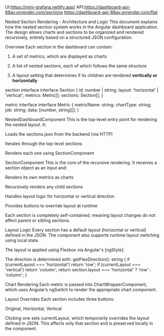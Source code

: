UI:https://mini-grafana.netlify.app/
API:https://dashboard-api-88av.onrender.com/sections https://dashboard-api-88av.onrender.com/flat


Nested Section Rendering - Architecture and Logic
This document explains how the nested section system works in the Angular dashboard application. The design allows charts and sections to be organized and rendered recursively, entirely based on a structured JSON configuration.

Overview
Each section in the dashboard can contain:

1. A set of metrics, which are displayed as charts

2. A list of nested sections, each of which follows the same structure

3. A layout setting that determines if its children are rendered **vertically or horizontally**

section interface
interface Section {
  id: number | string;
  layout: 'horizontal' | 'vertical';
  metrics: Metric[];
  sections: Section[];
}

metric interface
interface Metric {
  metricName: string;
  chartType: string;
  job: string;
  data: [number, string][];
}


NestedDashboardComponent
This is the top-level entry point for rendering the nested layout. It:

Loads the sections.json from the backend (via HTTP)

Iterates through the top-level sections

Renders each one using SectionComponent

SectionComponent
This is the core of the recursive rendering. It receives a section object as an input and:

Renders its own metrics as charts

Recursively renders any child sections

Handles layout logic for horizontal or vertical direction

Provides buttons to override layout at runtime

Each section is completely self-contained, meaning layout changes do not affect parent or sibling sections.

Layout Logic
Every section has a default layout (horizontal or vertical) defined in the JSON. The component also supports runtime layout switching using local state.

The layout is applied using Flexbox via Angular's [ngStyle]:
<div [ngStyle]="{ 'flex-direction': getFlexDirection() }">
The direction is determined with:
getFlexDirection(): string {
  if (currentLayout === 'horizontal') return 'row';
  if (currentLayout === 'vertical') return 'column';
  return section.layout === 'horizontal' ? 'row' : 'column';
}


Chart Rendering
Each metric is passed into ChartWrapperComponent, which uses Angular’s ngSwitch to render the appropriate chart component.

Layout Overrides
Each section includes three buttons:

Original, Horizontal, Vertical

Clicking one sets currentLayout, which temporarily overrides the layout defined in JSON. This affects only that section and is preserved locally in the component.